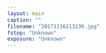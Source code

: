 ```yaml
---
layout: main
caption: ""
filename: "20171116213236.jpg"
fstop: "Unknown"
exposure: "Unknown"
---
```

